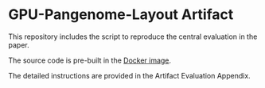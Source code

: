 # GPU-Pangenome-Layout Artifact
This repository includes the script to reproduce the central evaluation in the paper. 

The source code is pre-built in the [Docker image](). 

The detailed instructions are provided in the Artifact Evaluation Appendix. 

